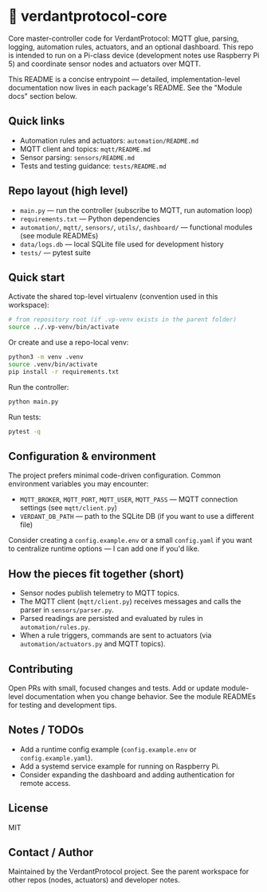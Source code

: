 # 🌿 verdantprotocol-core

Core master-controller code for VerdantProtocol: MQTT glue, parsing, logging, automation rules, actuators, and an optional dashboard. This repo is intended to run on a Pi-class device (development notes use Raspberry Pi 5) and coordinate sensor nodes and actuators over MQTT.

This README is a concise entrypoint — detailed, implementation-level documentation now lives in each package's README. See the "Module docs" section below.

## Quick links

- Automation rules and actuators: `automation/README.md`
- MQTT client and topics: `mqtt/README.md`
- Sensor parsing: `sensors/README.md`
- Tests and testing guidance: `tests/README.md`

## Repo layout (high level)

- `main.py` — run the controller (subscribe to MQTT, run automation loop)
- `requirements.txt` — Python dependencies
- `automation/`, `mqtt/`, `sensors/`, `utils/`, `dashboard/` — functional modules (see module READMEs)
- `data/logs.db` — local SQLite file used for development history
- `tests/` — pytest suite

## Quick start

Activate the shared top-level virtualenv (convention used in this workspace):

```bash
# from repository root (if .vp-venv exists in the parent folder)
source ../.vp-venv/bin/activate
```

Or create and use a repo-local venv:

```bash
python3 -m venv .venv
source .venv/bin/activate
pip install -r requirements.txt
```

Run the controller:

```bash
python main.py
```

Run tests:

```bash
pytest -q
```

## Configuration & environment

The project prefers minimal code-driven configuration. Common environment variables you may encounter:

- `MQTT_BROKER`, `MQTT_PORT`, `MQTT_USER`, `MQTT_PASS` — MQTT connection settings (see `mqtt/client.py`)
- `VERDANT_DB_PATH` — path to the SQLite DB (if you want to use a different file)

Consider creating a `config.example.env` or a small `config.yaml` if you want to centralize runtime options — I can add one if you'd like.

## How the pieces fit together (short)

- Sensor nodes publish telemetry to MQTT topics.
- The MQTT client (`mqtt/client.py`) receives messages and calls the parser in `sensors/parser.py`.
- Parsed readings are persisted and evaluated by rules in `automation/rules.py`.
- When a rule triggers, commands are sent to actuators (via `automation/actuators.py` and MQTT topics).

## Contributing

Open PRs with small, focused changes and tests. Add or update module-level documentation when you change behavior. See the module READMEs for testing and development tips.

## Notes / TODOs

- Add a runtime config example (`config.example.env` or `config.example.yaml`).
- Add a systemd service example for running on Raspberry Pi.
- Consider expanding the dashboard and adding authentication for remote access.

## License

MIT

## Contact / Author

Maintained by the VerdantProtocol project. See the parent workspace for other repos (nodes, actuators) and developer notes.
